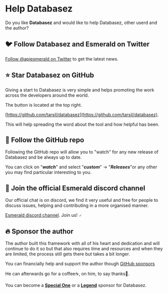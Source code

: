 # Help Databasez

Do you like **Databasez** and would like to help Databasez, other userd and the author?

## 🐦 Follow Databasez and Esmerald on Twitter

[Follow @apiesmerald on Twitter](https://twitter.com/apiesmerald) to get the latest news.

## ⭐ Star **Databasez** on GitHub

Giving a start to Databasez is very simple and helps promoting the work across the developers around the world.

The button is located at the top right.

[https://github.com/tarsil/databasez](https://github.com/tarsil/databasez).

This will help spreading the word about the tool and how helpful has been.

## 👀 Follow the GitHub repo

Following the GitHub repo will allow you to "watch" for any new release of Databasez and be always up to date.

You can click on "***watch***" and select "***custom***" -> "***Releases***"or any other you may find particular
interesting to you.

## 💬 Join the official Esmerald discord channel

Our official chat is on discord, we find it very useful and free for people to discuss issues, helping and contributing
in a more organised manner.

<a href="https://discord.gg/eMrM9sWWvu" target="_blank">Esmerald discord channel</a>. Join us! 🗸

## 🔥 Sponsor the author

The author built this framework with all of his heart and dedication and will continue to do it so but that also
requires time and resources and when they are limited, the process still gets there but takes a bit longer.

You can financially help and support the author though [GitHub sponsors](https://github.com/sponsors/tarsil)

He can afterwards go for a coffee☕, on him, to say thanks🙏.

You can become a [**Special One**](https://github.com/sponsors/tarsil/sponsorships?sponsor=tarsil&tier_id=230059&preview=false)
or a [**Legend**](https://github.com/sponsors/tarsil/sponsorships?sponsor=tarsil&tier_id=230042&preview=false)
sponsor for Databasez.

